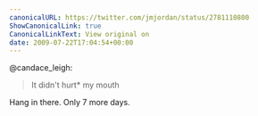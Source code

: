 ```yaml
---
canonicalURL: https://twitter.com/jmjordan/status/2781110800
ShowCanonicalLink: true
CanonicalLinkText: View original on
date: 2009-07-22T17:04:54+00:00
---
```

@candace_leigh:

> It didn't hurt* my mouth

Hang in there. Only 7 more days.